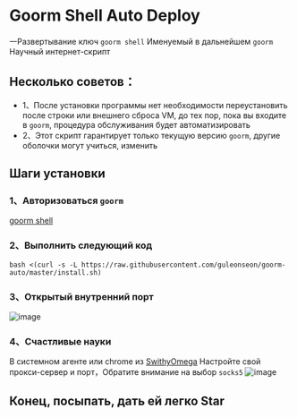 # Goorm Shell Auto Deploy

一Развертывание ключ `goorm shell` Именуемый в дальнейшем `goorm` Научный интернет-скрипт

## Несколько советов：
- 1、После установки программы нет необходимости переустановить после строки или внешнего сброса VM, до тех пор, пока вы входите в `goorm`, процедура обслуживания будет автоматизировать
- 2、Этот скрипт гарантирует только текущую версию `goorm`, другие оболочки могут учиться, изменить

## Шаги установки

### 1、Авторизоваться `goorm`
[goorm shell](https://ide-run.goorm.io/)

### 2、Выполнить следующий код
`bash <(curl -s -L https://raw.githubusercontent.com/guleonseon/goorm-auto/master/install.sh)`

### 3、Открытый внутренний порт
![image](https://github.com/guleonseon/goorm-auto/blob/master/port.png)

### 4、Счастливые науки
В системном агенте или chrome из [SwithyOmega](https://chrome.google.com/webstore/detail/proxy-switchyomega/padekgcemlokbadohgkifijomclgjgif) Настройте свой прокси-сервер и порт，Обратите внимание на выбор `socks5`
![image](https://github.com/guleonseon/goorm-auto/blob/master/proxy.png)

## Конец, посыпать, дать ей легко Star

